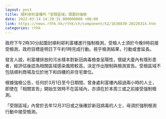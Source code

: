 ```yaml
---
layout: post
title: 順利邨利富樓列「受限區域」需圍封強檢
date: 2022-03-14 14:39:31.000000000 +08:00
link: https://news.rthk.hk/rthk/ch/component/k2/1638830-20220314.htm
categories: rthk
---
```


政府下午2時30分起圍封順利邨利富樓進行強制檢測，受檢人士須於今晚9時前接受檢測，政府目標是明日下午約1時完成行動。視乎檢測結果，行動或會延長。

發言人說，利富樓排放的污水樣本對新冠病毒檢查呈陽性，懷疑大廈內有隱形患者，經評估後認為相關區域感染風險較高，決定作出限制與檢測宣告。受檢區域不包括順利商場及位於地下和四樓的非住宅單位。

根據強檢公告，任何於3月1日至今日期間，曾身處利富樓內超過兩小時的人士，即使在「相關宣告」開始生效時不在區域內，亦須在於本周三或之前接受強制檢測。

「受限區域」內曾於去年12月31日或之後確診新冠病毒的人士，毋須於強制檢測行動中接受檢測。
